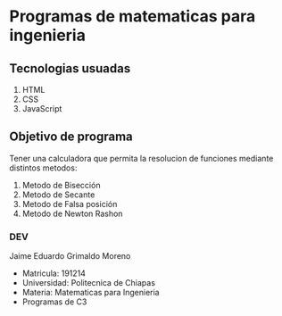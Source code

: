# Programas de matematicas para ingenieria
## Tecnologias usuadas
1. HTML
2. CSS
3. JavaScript

## Objetivo de programa
Tener una calculadora que permita la resolucion de funciones mediante distintos metodos: 
1. Metodo de Bisección
2. Metodo de Secante
3. Metodo de Falsa posición
4. Metodo de Newton Rashon


### DEV
Jaime Eduardo Grimaldo Moreno
- Matricula: 191214
- Universidad: Politecnica de Chiapas
- Materia: Matematicas para Ingenieria
- Programas de C3
